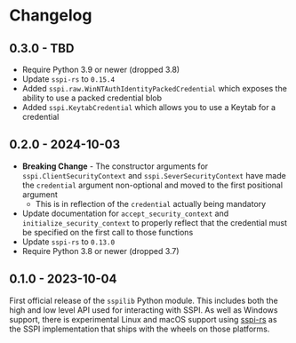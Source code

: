 # Changelog

## 0.3.0 - TBD

+ Require Python 3.9 or newer (dropped 3.8)
+ Update `sspi-rs` to `0.15.4`
+ Added `sspi.raw.WinNTAuthIdentityPackedCredential` which exposes the ability to use a packed credential blob
+ Added `sspi.KeytabCredential` which allows you to use a Keytab for a credential

## 0.2.0 - 2024-10-03

+ **Breaking Change** - The constructor arguments for `sspi.ClientSecurityContext` and `sspi.SeverSecurityContext` have made the `credential` argument non-optional and moved to the first positional argument
  + This is in reflection of the `credential` actually being mandatory
+ Update documentation for `accept_security_context` and `initialize_security_context` to properly reflect that the credential must be specified on the first call to those functions
+ Update `sspi-rs` to `0.13.0`
+ Require Python 3.8 or newer (dropped 3.7)

## 0.1.0 - 2023-10-04

First official release of the `sspilib` Python module.
This includes both the high and low level API used for interacting with SSPI.
As well as Windows support, there is experimental Linux and macOS support using [sspi-rs](https://github.com/Devolutions/sspi-rs) as the SSPI implementation that ships with the wheels on those platforms.

